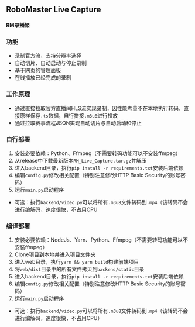 ## RoboMaster Live Capture
#### RM录播姬

### 功能
* 录制官方流，支持分辨率选择
* 自动切片、自动启动与停止录制
* 基于网页的管理面板
* 在线播放已经完成的录制

### 工作原理
* 通过直接拉取官方直播间HLS流实现录制，因性能考量不在本地执行转码，直接原样保存`.ts`数据，自行拼接`.m3u8`进行播放
* 通过拉取赛事流程JSON实现自动切片与自动启动和停止

### 自行部署
1. 安装必要依赖：Python、Ffmpeg（不需要转码功能可以不安装ffmpeg）
2. 从release中下载最新版本`RM_Live_Capture.tar.gz`并解压
3. 进入backend目录，执行`pip install -r requirements.txt`安装后端依赖
4. 编辑`config.py`修改相关配置（特别注意修改HTTP Basic Security的账号密码）
5. 运行`main.py`启动程序
* 可选：执行`backend/video.py`可以将所有`.m3u8`文件转码到`.mp4`（该转码不会进行编解码，速度很快，不占用CPU

### 编译部署
1. 安装必要依赖：NodeJs、Yarn、Python、Ffmpeg（不需要转码功能可以不安装ffmpeg）
2. Clone项目到本地并进入项目文件夹
3. 进入web目录，执行`yarn && yarn build`构建前端项目
4. 将`web/dist`目录中的所有文件拷贝到`backend/static`目录
5. 进入backend目录，执行`pip install -r requirements.txt`安装后端依赖
6. 编辑`config.py`修改相关配置（特别注意修改HTTP Basic Security的账号密码）
7. 运行`main.py`启动程序
* 可选：执行`backend/video.py`可以将所有`.m3u8`文件转码到`.mp4`（该转码不会进行编解码，速度很快，不占用CPU）
